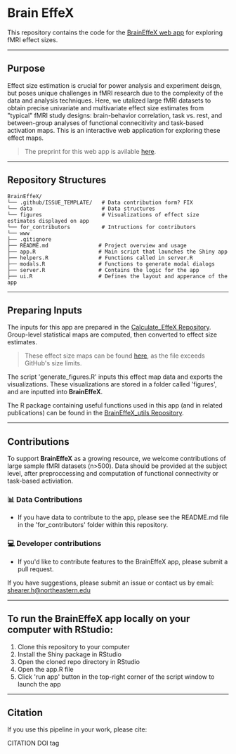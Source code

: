 # Brain EffeX
This repository contains the code for the [BrainEffeX web app](https://neuroprismlab.shinyapps.io/BrainEffeX/) for exploring fMRI effect sizes. 

---
## Purpose
Effect size estimation is crucial for power analysis and experiment deisgn, but poses unique challenges in fMRI research due to the complexity of the data and analysis techniques. Here, we utalized large fMRI datasets to obtain precise univariate and multivariate effect size estimates from "typical" fMRI study designs: brain-behavior correlation, task vs. rest, and between-group analyses of functional connecitivity and task-based activation maps. This is an interactive web application for exploring these effect maps. 
> The preprint for this web app is avilable [here](https://osf.io/preprints/osf/kryn4_v2).

---
## Repository Structures
```
BrainEffeX/
└── .github/ISSUE_TEMPLATE/   # Data contribution form? FIX                   
└── data                      # Data structures 
└── figures                   # Visualizations of effect size estimates displayed on app      
└── for_contributors          # Intructions for contributors             
└── www                    
├── .gitignore   
├── README.md                # Project overview and usage
├── app.R                    # Main script that launches the Shiny app
├── helpers.R                # Functions called in server.R
├── modals.R                 # Functions to generate modal dialogs
├── server.R                 # Contains the logic for the app
├── ui.R                     # Defines the layout and apperance of the app
```

---
## Preparing Inputs
The inputs for this app are prepared in the [Calculate_EffeX Repository](https://github.com/neuroprismlab/calculate_effeX). Group-level statistical maps are computed, then converted to effect size estimates.
> These effect size maps can be found [here](https://osf.io/cwnjd/files/osfstorage), as the file exceeds GitHub's size limits.

The script 'generate_figures.R' inputs this effect map data and exports the visualizations. These visualizations are stored in a folder called 'figures', and are inputted into **BrainEffeX**. 

The R package containing useful functions used in this app (and in related publications) can be found in the [BrainEffeX_utils Repository](https://github.com/neuroprismlab/BrainEffeX_utils).

---
## Contributions
To support **BrainEffeX** as a growing resource, we welcome contributions of large sample fMRI datasets (n>500). Data should be provided at the subject level, after preproccessing and computation of functional connectivity or task-based activiation. 

### 📊 Data Contributions
- If you have data to contribute to the app, please see the README.md file in the 'for_contributors' folder within this repository. 

### 💻 Developer contributions
- If you'd like to contribute features to the BrainEffeX app, please submit a pull request.

If you have suggestions, please submit an issue or contact us by email: shearer.h@northeastern.edu

---
## To run the BrainEffeX app locally on your computer with RStudio:
1. Clone this repository to your computer
2. Install the Shiny package in RStudio
3. Open the cloned repo directory in RStudio
4. Open the app.R file
5. Click 'run app' button in the top-right corner of the script window to launch the app

---
## Citation
If you use this pipeline in your work, please cite:

CITATION
DOI tag

